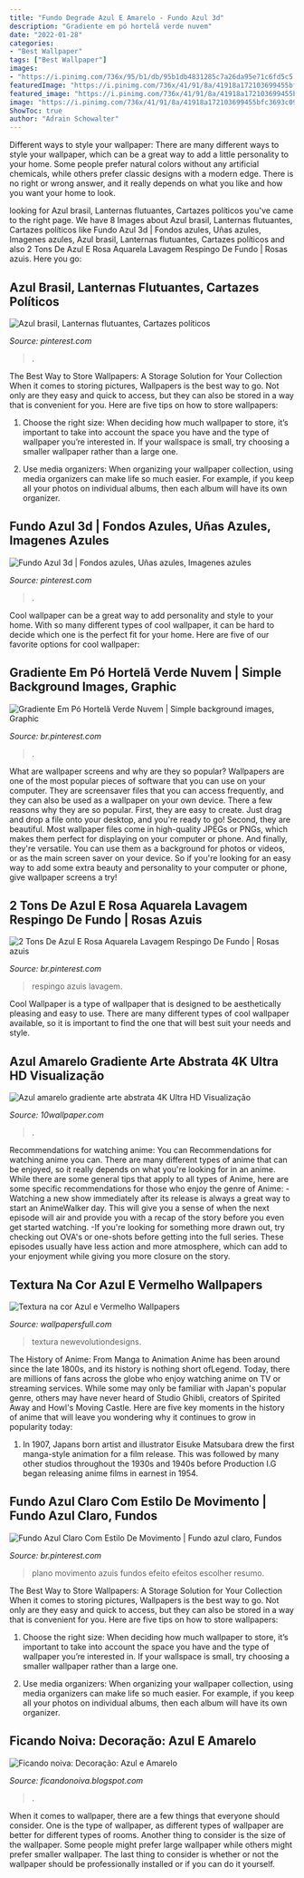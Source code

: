 ```yaml
---
title: "Fundo Degrade Azul E Amarelo - Fundo Azul 3d"
description: "Gradiente em pó hortelã verde nuvem"
date: "2022-01-28"
categories:
- "Best Wallpaper"
tags: ["Best Wallpaper"]
images:
- "https://i.pinimg.com/736x/95/b1/db/95b1db4831285c7a26da95e71c6fd5c5.jpg"
featuredImage: "https://i.pinimg.com/736x/41/91/8a/41918a172103699455bfc3693c09c9e2.jpg"
featured_image: "https://i.pinimg.com/736x/41/91/8a/41918a172103699455bfc3693c09c9e2.jpg"
image: "https://i.pinimg.com/736x/41/91/8a/41918a172103699455bfc3693c09c9e2.jpg"
ShowToc: true
author: "Adrain Schowalter"
---
```



Different ways to style your wallpaper:
There are many different ways to style your wallpaper, which can be a great way to add a little personality to your home. Some people prefer natural colors without any artificial chemicals, while others prefer classic designs with a modern edge. There is no right or wrong answer, and it really depends on what you like and how you want your home to look.

	

		
looking for Azul brasil, Lanternas flutuantes, Cartazes políticos you've came to the right page. We have 8 Images about Azul brasil, Lanternas flutuantes, Cartazes políticos like Fundo Azul 3d | Fondos azules, Uñas azules, Imagenes azules, Azul brasil, Lanternas flutuantes, Cartazes políticos and also 2 Tons De Azul E Rosa Aquarela Lavagem Respingo De Fundo | Rosas azuis. Here you go:
		
    
## Azul Brasil, Lanternas Flutuantes, Cartazes Políticos

<img loading=lazy src="https://i.pinimg.com/736x/6c/0a/10/6c0a10c8f7159c788223a2186dfa56ca.jpg" onerror="this.onerror=null;this.src='https://tse3.mm.bing.net/th?id=OIP.vg4aDDtHPCvMHIaY_32SeQHaJ4&amp;pid=15.1';" alt="Azul brasil, Lanternas flutuantes, Cartazes políticos">

_Source: pinterest.com_

>. 

	

The Best Way to Store Wallpapers: A Storage Solution for Your Collection
When it comes to storing pictures, Wallpapers is the best way to go. Not only are they easy and quick to access, but they can also be stored in a way that is convenient for you. Here are five tips on how to store wallpapers:
1) Choose the right size: When deciding how much wallpaper to store, it’s important to take into account the space you have and the type of wallpaper you’re interested in. If your wallspace is small, try choosing a smaller wallpaper rather than a large one.

2) Use media organizers: When organizing your wallpaper collection, using media organizers can make life so much easier. For example, if you keep all your photos on individual albums, then each album will have its own organizer.

    
## Fundo Azul 3d | Fondos Azules, Uñas Azules, Imagenes Azules

<img loading=lazy src="https://i.pinimg.com/736x/d1/96/d8/d196d834815abde442d1048d9b998e4c.jpg" onerror="this.onerror=null;this.src='https://tse4.mm.bing.net/th?id=OIP.Y9ajMyeeR1cn9wAxSqpB_AHaLH&amp;pid=15.1';" alt="Fundo Azul 3d | Fondos azules, Uñas azules, Imagenes azules">

_Source: pinterest.com_

>. 

	

Cool wallpaper can be a great way to add personality and style to your home. With so many different types of cool wallpaper, it can be hard to decide which one is the perfect fit for your home. Here are five of our favorite options for cool wallpaper: 

    
## Gradiente Em Pó Hortelã Verde Nuvem | Simple Background Images, Graphic

<img loading=lazy src="https://i.pinimg.com/736x/95/b1/db/95b1db4831285c7a26da95e71c6fd5c5.jpg" onerror="this.onerror=null;this.src='https://tse1.mm.bing.net/th?id=OIP.MPKlasUX14AIO1jHW-L1BgHaKe&amp;pid=15.1';" alt="Gradiente Em Pó Hortelã Verde Nuvem | Simple background images, Graphic">

_Source: br.pinterest.com_

>. 

	

What are wallpaper screens and why are they so popular?
Wallpapers are one of the most popular pieces of software that you can use on your computer. They are screensaver files that you can access frequently, and they can also be used as a wallpaper on your own device. There a few reasons why they are so popular. First, they are easy to create. Just drag and drop a file onto your desktop, and you're ready to go! Second, they are beautiful. Most wallpaper files come in high-quality JPEGs or PNGs, which makes them perfect for displaying on your computer or phone. And finally, they're versatile. You can use them as a background for photos or videos, or as the main screen saver on your device. So if you're looking for an easy way to add some extra beauty and personality to your computer or phone, give wallpaper screens a try!

    
## 2 Tons De Azul E Rosa Aquarela Lavagem Respingo De Fundo | Rosas Azuis

<img loading=lazy src="https://i.pinimg.com/736x/2a/81/60/2a81609e58a0aab900ab60b8de2743a5.jpg" onerror="this.onerror=null;this.src='https://tse4.mm.bing.net/th?id=OIP.HuuXyKXjDaphTq6Ivu6pkQHaE7&amp;pid=15.1';" alt="2 Tons De Azul E Rosa Aquarela Lavagem Respingo De Fundo | Rosas azuis">

_Source: br.pinterest.com_

>respingo azuis lavagem. 

	

Cool Wallpaper is a type of wallpaper that is designed to be aesthetically pleasing and easy to use. There are many different types of cool wallpaper available, so it is important to find the one that will best suit your needs and style.

    
## Azul Amarelo Gradiente Arte Abstrata 4K Ultra HD Visualização

<img loading=lazy src="https://10wallpaper.com/wallpaper/1680x1050/1712/Blue_yellow_gradient_abstract_art_4K_Ultra_HD_1680x1050.jpg" onerror="this.onerror=null;this.src='https://tse4.mm.bing.net/th?id=OIP.dg5uOQKiR7XmrL19bSXu6AHaEo&amp;pid=15.1';" alt="Azul amarelo gradiente arte abstrata 4K Ultra HD Visualização">

_Source: 10wallpaper.com_

>. 

	

Recommendations for watching anime: You can
Recommendations for watching anime you can. There are many different types of anime that can be enjoyed, so it really depends on what you're looking for in an anime. While there are some general tips that apply to all types of Anime, here are some specific recommendations for those who enjoy the genre of Anime: 
-Watching a new show immediately after its release is always a great way to start an AnimeWalker day. This will give you a sense of when the next episode will air and provide you with a recap of the story before you even get started watching. 
-If you're looking for something more drawn out, try checking out OVA's or one-shots before getting into the full series. These episodes usually have less action and more atmosphere, which can add to your enjoyment while giving you more closure on the story.

    
## Textura Na Cor Azul E Vermelho Wallpapers

<img loading=lazy src="https://wallpapersfull.com/wallpapers/2020/textura-na-cor-azul-e-vermelho-36850.jpg" onerror="this.onerror=null;this.src='https://tse3.mm.bing.net/th?id=OIP.lAV2_5j2cXVlL8Vumi42vAHaNL&amp;pid=15.1';" alt="Textura na cor Azul e Vermelho Wallpapers">

_Source: wallpapersfull.com_

>textura newevolutiondesigns. 

	

The History of Anime: From Manga to Animation
Anime has been around since the late 1800s, and its history is nothing short ofLegend. Today, there are millions of fans across the globe who enjoy watching anime on TV or streaming services. While some may only be familiar with Japan's popular genre, others may have never heard of Studio Ghibli, creators of Spirited Away and Howl's Moving Castle. Here are five key moments in the history of anime that will leave you wondering why it continues to grow in popularity today:
1) In 1907, Japans born artist and illustrator Eisuke Matsubara drew the first manga-style animation for a film release. This was followed by many other studios throughout the 1930s and 1940s before Production I.G began releasing anime films in earnest in 1954.

    
## Fundo Azul Claro Com Estilo De Movimento | Fundo Azul Claro, Fundos

<img loading=lazy src="https://i.pinimg.com/736x/41/91/8a/41918a172103699455bfc3693c09c9e2.jpg" onerror="this.onerror=null;this.src='https://tse3.mm.bing.net/th?id=OIP.OKqKvg1tFtMxhjeaELgtwAHaHa&amp;pid=15.1';" alt="Fundo Azul Claro Com Estilo De Movimento | Fundo azul claro, Fundos">

_Source: br.pinterest.com_

>plano movimento azuis fundos efeito efeitos escolher resumo. 

	

The Best Way to Store Wallpapers: A Storage Solution for Your Collection
When it comes to storing pictures, Wallpapers is the best way to go. Not only are they easy and quick to access, but they can also be stored in a way that is convenient for you. Here are five tips on how to store wallpapers:
1) Choose the right size: When deciding how much wallpaper to store, it’s important to take into account the space you have and the type of wallpaper you’re interested in. If your wallspace is small, try choosing a smaller wallpaper rather than a large one.

2) Use media organizers: When organizing your wallpaper collection, using media organizers can make life so much easier. For example, if you keep all your photos on individual albums, then each album will have its own organizer.

    
## Ficando Noiva: Decoração: Azul E Amarelo

<img loading=lazy src="http://4.bp.blogspot.com/-nZjsSRyamFU/UZY6zBLSymI/AAAAAAAAAWM/EEo9NCHkR_c/s1600/decor+4.jpg" onerror="this.onerror=null;this.src='https://tse2.mm.bing.net/th?id=OIP.ZjCEsQgGZxq7zZE54NoDHwHaLG&amp;pid=15.1';" alt="Ficando noiva: Decoração: Azul e Amarelo">

_Source: ficandonoiva.blogspot.com_

>. 

	

When it comes to wallpaper, there are a few things that everyone should consider. One is the type of wallpaper, as different types of wallpaper are better for different types of rooms. Another thing to consider is the size of the wallpaper. Some people might prefer large wallpaper while others might prefer smaller wallpaper. The last thing to consider is whether or not the wallpaper should be professionally installed or if you can do it yourself.

